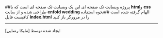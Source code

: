 ##پروژه وبسایت تک صفحه ای
این یک وبسایت تک صفحه ای است که با **html**و  **css** طراحی شده و از سایت **enfold wedding** الهام گرفته شده است
##نحوه استفاده 
کافیست فایل **index.html** را در مرورگر باز کنید

---
ایجاد شده توسط [ملیکا رضایی]
